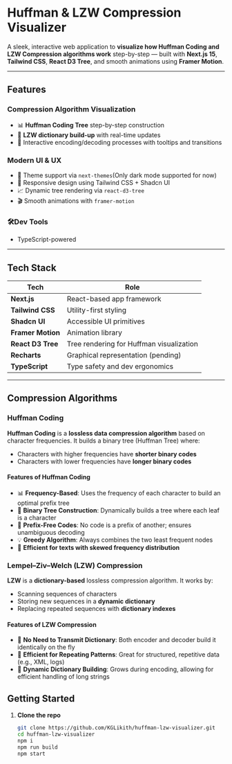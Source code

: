 
# Huffman & LZW Compression Visualizer

A sleek, interactive web application to **visualize how Huffman Coding and LZW Compression algorithms work** step-by-step — built with **Next.js 15**, **Tailwind CSS**, **React D3 Tree**, and smooth animations using **Framer Motion**.

---

## Features

### Compression Algorithm Visualization
- 📊 **Huffman Coding Tree** step-by-step construction
- 🧱 **LZW dictionary build-up** with real-time updates
- 🧠 Interactive encoding/decoding processes with tooltips and transitions

### Modern UI & UX
- 🌙 Theme support via `next-themes`(Only dark mode supported for now)
- 🧩 Responsive design using Tailwind CSS + Shadcn UI
- 📈 Dynamic tree rendering via `react-d3-tree`
- 🎬 Smooth animations with `framer-motion`

### 🛠Dev Tools
- TypeScript-powered

---

## Tech Stack

| Tech                 | Role                                      |
|----------------------|-------------------------------------------|
| **Next.js**          | React-based app framework                 |
| **Tailwind CSS**     | Utility-first styling                     |
| **Shadcn UI**        | Accessible UI primitives                  |
| **Framer Motion**    | Animation library                         |
| **React D3 Tree**    | Tree rendering for Huffman visualization  |
| **Recharts**         | Graphical representation (pending)        |
| **TypeScript**       | Type safety and dev ergonomics            |

---

## Compression Algorithms

### Huffman Coding

**Huffman Coding** is a **lossless data compression algorithm** based on character frequencies. It builds a binary tree (Huffman Tree) where:
- Characters with higher frequencies have **shorter binary codes**
- Characters with lower frequencies have **longer binary codes**

#### Features of Huffman Coding
- 📊 **Frequency-Based**: Uses the frequency of each character to build an optimal prefix tree
- 🌲 **Binary Tree Construction**: Dynamically builds a tree where each leaf is a character
- 🔗 **Prefix-Free Codes**: No code is a prefix of another; ensures unambiguous decoding
- 💡 **Greedy Algorithm**: Always combines the two least frequent nodes
- 🚀 **Efficient for texts with skewed frequency distribution**

### Lempel–Ziv–Welch (LZW) Compression

**LZW** is a **dictionary-based** lossless compression algorithm. It works by:
- Scanning sequences of characters
- Storing new sequences in a **dynamic dictionary**
- Replacing repeated sequences with **dictionary indexes**

#### Features of LZW Compression
- 📘 **No Need to Transmit Dictionary**: Both encoder and decoder build it identically on the fly
- 🧱 **Efficient for Repeating Patterns**: Great for structured, repetitive data (e.g., XML, logs)
- 🔄 **Dynamic Dictionary Building**: Grows during encoding, allowing for efficient handling of long strings


## Getting Started

1. **Clone the repo**
   ```bash
   git clone https://github.com/KGLikith/huffman-lzw-visualizer.git
   cd huffman-lzw-visualizer
   npm i
   npm run build
   npm start
